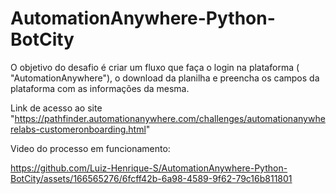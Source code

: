 # AutomationAnywhere-Python-BotCity

O objetivo do desafio é criar um fluxo que faça o login na plataforma ( "AutomationAnywhere"), o download da planilha e preencha os campos da plataforma com as informações da mesma.

Link de acesso ao site "https://pathfinder.automationanywhere.com/challenges/automationanywherelabs-customeronboarding.html"

Video do processo em funcionamento:


https://github.com/Luiz-Henrique-S/AutomationAnywhere-Python-BotCity/assets/166565276/6fcff42b-6a98-4589-9f62-79c16b811801

